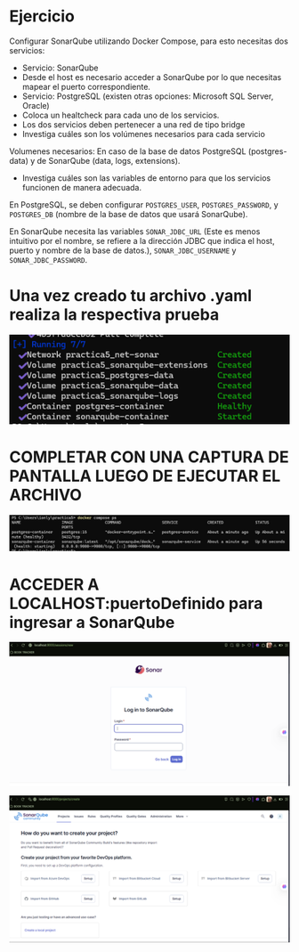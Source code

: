 # Ejercicio
Configurar SonarQube utilizando Docker Compose, para esto necesitas dos servicios:
- Servicio: SonarQube
- Desde el host es necesario acceder a SonarQube por lo que necesitas mapear el puerto correspondiente.
- Servicio: PostgreSQL (existen otras opciones: Microsoft SQL Server, Oracle)
- Coloca un healtcheck para cada uno de los servicios.
- Los dos servicios deben pertenecer a una red de tipo bridge
- Investiga cuáles son los volúmenes necesarios para cada servicio

Volumenes necesarios: 
En caso de la base de datos PostgreSQL (postgres-data) y de SonarQube (data, logs, extensions).

- Investiga cuáles son las variables de entorno para que los servicios funcionen de manera adecuada.

En PostgreSQL, se deben configurar `POSTGRES_USER`, `POSTGRES_PASSWORD`, y `POSTGRES_DB` (nombre de la base de datos que usará SonarQube). 

En SonarQube necesita las variables `SONAR_JDBC_URL` (Este es menos intuitivo por el nombre, se refiere a la dirección JDBC que indica el host, puerto y nombre de la base de datos.), `SONAR_JDBC_USERNAME` y `SONAR_JDBC_PASSWORD`. 

  
# Una vez creado tu archivo .yaml realiza la respectiva prueba 

![alt text](image-1.png)

# COMPLETAR CON UNA CAPTURA DE PANTALLA LUEGO DE EJECUTAR EL ARCHIVO

![alt text](image-2.png)

# ACCEDER A LOCALHOST:puertoDefinido para ingresar a SonarQube

![alt text](image-3.png)

![alt text](image-4.png)


